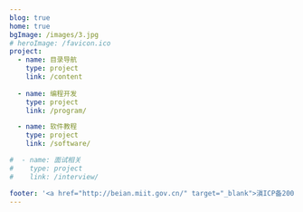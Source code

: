 ```yaml
---
blog: true
home: true
bgImage: /images/3.jpg
# heroImage: /favicon.ico
project:
  - name: 目录导航
    type: project
    link: /content
    
  - name: 编程开发
    type: project
    link: /program/

  - name: 软件教程
    type: project
    link: /software/

#  - name: 面试相关
#    type: project
#    link: /interview/

footer: '<a href="http://beian.miit.gov.cn/" target="_blank">滇ICP备20004889号-1</a> | <a href="/about/site/">关于网站</a>'
---
```

